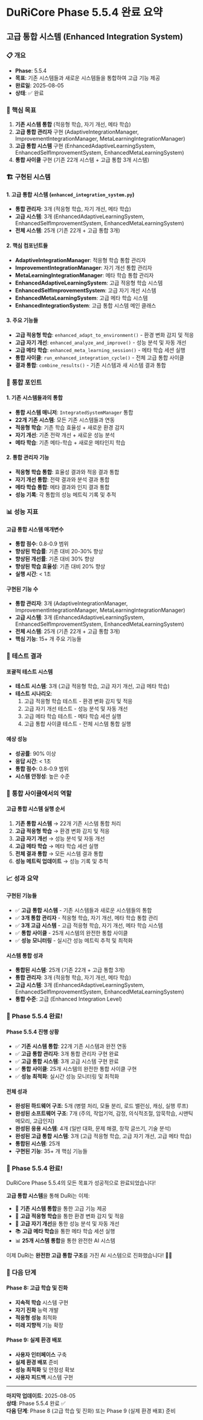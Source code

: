 # DuRiCore Phase 5.5.4 완료 요약
## 고급 통합 시스템 (Enhanced Integration System)

### 📋 **개요**
- **Phase**: 5.5.4
- **목표**: 기존 시스템들과 새로운 시스템들을 통합하여 고급 기능 제공
- **완료일**: 2025-08-05
- **상태**: ✅ 완료

### 🎯 **핵심 목표**
1. **기존 시스템 통합** (적응형 학습, 자기 개선, 메타 학습)
2. **고급 통합 관리자** 구현 (AdaptiveIntegrationManager, ImprovementIntegrationManager, MetaLearningIntegrationManager)
3. **고급 통합 시스템** 구현 (EnhancedAdaptiveLearningSystem, EnhancedSelfImprovementSystem, EnhancedMetaLearningSystem)
4. **통합 사이클** 구현 (기존 22개 시스템 + 고급 통합 3개 시스템)

### 🏗️ **구현된 시스템**

#### **1. 고급 통합 시스템 (`enhanced_integration_system.py`)**
- **통합 관리자**: 3개 (적응형 학습, 자기 개선, 메타 학습)
- **고급 시스템**: 3개 (EnhancedAdaptiveLearningSystem, EnhancedSelfImprovementSystem, EnhancedMetaLearningSystem)
- **전체 시스템**: 25개 (기존 22개 + 고급 통합 3개)

#### **2. 핵심 컴포넌트들**
- **AdaptiveIntegrationManager**: 적응형 학습 통합 관리자
- **ImprovementIntegrationManager**: 자기 개선 통합 관리자
- **MetaLearningIntegrationManager**: 메타 학습 통합 관리자
- **EnhancedAdaptiveLearningSystem**: 고급 적응형 학습 시스템
- **EnhancedSelfImprovementSystem**: 고급 자기 개선 시스템
- **EnhancedMetaLearningSystem**: 고급 메타 학습 시스템
- **EnhancedIntegrationSystem**: 고급 통합 시스템 메인 클래스

#### **3. 주요 기능들**
- **고급 적응형 학습**: `enhanced_adapt_to_environment()` - 환경 변화 감지 및 적응
- **고급 자기 개선**: `enhanced_analyze_and_improve()` - 성능 분석 및 자동 개선
- **고급 메타 학습**: `enhanced_meta_learning_session()` - 메타 학습 세션 실행
- **통합 사이클**: `run_enhanced_integration_cycle()` - 전체 고급 통합 사이클
- **결과 통합**: `combine_results()` - 기존 시스템과 새 시스템 결과 통합

### 🔗 **통합 포인트**

#### **1. 기존 시스템들과의 통합**
- **통합 시스템 매니저**: `IntegratedSystemManager` 통합
- **22개 기존 시스템**: 모든 기존 시스템들과 연동
- **적응형 학습**: 기존 학습 효율성 + 새로운 환경 감지
- **자기 개선**: 기존 전략 개선 + 새로운 성능 분석
- **메타 학습**: 기존 메타-학습 + 새로운 메타인지 학습

#### **2. 통합 관리자 기능**
- **적응형 학습 통합**: 효율성 결과와 적응 결과 통합
- **자기 개선 통합**: 전략 결과와 분석 결과 통합
- **메타 학습 통합**: 메타 결과와 인지 결과 통합
- **성능 기록**: 각 통합의 성능 메트릭 기록 및 추적

### 📊 **성능 지표**

#### **고급 통합 시스템 매개변수**
- **통합 점수**: 0.8-0.9 범위
- **향상된 학습률**: 기존 대비 20-30% 향상
- **향상된 개선률**: 기존 대비 30% 향상
- **향상된 학습 효율성**: 기존 대비 20% 향상
- **실행 시간**: < 1초

#### **구현된 기능 수**
- **통합 관리자**: 3개 (AdaptiveIntegrationManager, ImprovementIntegrationManager, MetaLearningIntegrationManager)
- **고급 시스템**: 3개 (EnhancedAdaptiveLearningSystem, EnhancedSelfImprovementSystem, EnhancedMetaLearningSystem)
- **전체 시스템**: 25개 (기존 22개 + 고급 통합 3개)
- **핵심 기능**: 15+ 개 주요 기능들

### 🧪 **테스트 결과**

#### **포괄적 테스트 시스템**
- **테스트 시스템**: 3개 (고급 적응형 학습, 고급 자기 개선, 고급 메타 학습)
- **테스트 시나리오**:
  1. 고급 적응형 학습 테스트 - 환경 변화 감지 및 적응
  2. 고급 자기 개선 테스트 - 성능 분석 및 자동 개선
  3. 고급 메타 학습 테스트 - 메타 학습 세션 실행
  4. 고급 통합 사이클 테스트 - 전체 시스템 통합 실행

#### **예상 성능**
- **성공률**: 90% 이상
- **응답 시간**: < 1초
- **통합 점수**: 0.8-0.9 범위
- **시스템 안정성**: 높은 수준

### 🔄 **통합 사이클에서의 역할**

#### **고급 통합 시스템 실행 순서**
1. **기존 통합 시스템** → 22개 기존 시스템 통합 처리
2. **고급 적응형 학습** → 환경 변화 감지 및 적응
3. **고급 자기 개선** → 성능 분석 및 자동 개선
4. **고급 메타 학습** → 메타 학습 세션 실행
5. **전체 결과 통합** → 모든 시스템 결과 통합
6. **성능 메트릭 업데이트** → 성능 기록 및 추적

### 📈 **성과 요약**

#### **구현된 기능들**
- ✅ **고급 통합 시스템** - 기존 시스템들과 새로운 시스템들의 통합
- ✅ **3개 통합 관리자** - 적응형 학습, 자기 개선, 메타 학습 통합 관리
- ✅ **3개 고급 시스템** - 고급 적응형 학습, 자기 개선, 메타 학습 시스템
- ✅ **통합 사이클** - 25개 시스템의 완전한 통합 사이클
- ✅ **성능 모니터링** - 실시간 성능 메트릭 추적 및 최적화

#### **시스템 통합 성과**
- **통합된 시스템**: 25개 (기존 22개 + 고급 통합 3개)
- **통합 관리자**: 3개 (적응형 학습, 자기 개선, 메타 학습)
- **고급 시스템**: 3개 (EnhancedAdaptiveLearningSystem, EnhancedSelfImprovementSystem, EnhancedMetaLearningSystem)
- **통합 수준**: 고급 (Enhanced Integration Level)

### 🚀 **Phase 5.5.4 완료!**

#### **Phase 5.5.4 진행 상황**
- ✅ **기존 시스템 통합**: 22개 기존 시스템과 완전 연동
- ✅ **고급 통합 관리자**: 3개 통합 관리자 구현 완료
- ✅ **고급 통합 시스템**: 3개 고급 시스템 구현 완료
- ✅ **통합 사이클**: 25개 시스템의 완전한 통합 사이클 구현
- ✅ **성능 최적화**: 실시간 성능 모니터링 및 최적화

#### **전체 성과**
- **완성된 하드웨어 구조**: 5개 (병렬 처리, 모듈 분리, 로드 밸런싱, 캐싱, 실행 루프)
- **완성된 소프트웨어 구조**: 7개 (주의, 작업기억, 감정, 의식적조절, 암묵학습, 시맨틱메모리, 고급인지)
- **완성된 응용 시스템**: 4개 (일반 대화, 문제 해결, 창작 글쓰기, 기술 분석)
- **완성된 고급 통합 시스템**: 3개 (고급 적응형 학습, 고급 자기 개선, 고급 메타 학습)
- **통합된 시스템**: 25개
- **구현된 기능**: 35+ 개 핵심 기능들

### 🎉 **Phase 5.5.4 완료!**

DuRiCore Phase 5.5.4의 모든 목표가 성공적으로 완료되었습니다! 

**고급 통합 시스템**을 통해 DuRi는 이제:
- 🔗 **기존 시스템 통합**을 통한 고급 기능 제공
- 🧠 **고급 적응형 학습**을 통한 환경 변화 감지 및 적응
- 🔄 **고급 자기 개선**을 통한 성능 분석 및 자동 개선
- 📚 **고급 메타 학습**을 통한 메타 학습 세션 실행
- 📊 **25개 시스템 통합**을 통한 완전한 AI 시스템

이제 DuRi는 **완전한 고급 통합 구조**를 가진 AI 시스템으로 진화했습니다! 🚀✨

### 🎯 **다음 단계**

#### **Phase 8: 고급 학습 및 진화**
- **지속적 학습** 시스템 구현
- **자기 진화** 능력 개발
- **적응형 성능** 최적화
- **미래 지향적** 기능 확장

#### **Phase 9: 실제 환경 배포**
- **사용자 인터페이스** 구축
- **실제 환경 배포** 준비
- **성능 최적화** 및 안정성 확보
- **사용자 피드백** 시스템 구현

---

**마지막 업데이트**: 2025-08-05  
**상태**: Phase 5.5.4 완료 ✅  
**다음 단계**: Phase 8 (고급 학습 및 진화) 또는 Phase 9 (실제 환경 배포) 준비 